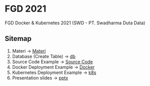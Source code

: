 # FGD 2021
FGD Docker & Kubernetes 2021 (SWD - PT. Swadharma Duta Data)

## Sitemap
1. Materi -> [Materi](https://github.com/SwadharmaDutaData/FGD-docker-k8s-2021/blob/master/materi.md)
2. Database (Create Table) ->  [db](https://github.com/SwadharmaDutaData/FGD-docker-k8s-2021/blob/master/db.txt)
3. Source Code Example -> [Source Code](https://github.com/SwadharmaDutaData/FGD-docker-k8s-2021/tree/master/SC)
4. Docker Deployment Example -> [Docker](https://github.com/SwadharmaDutaData/FGD-docker-k8s-2021/tree/master/docker/)
5. Kubernetes Deployment Example -> [k8s](https://github.com/SwadharmaDutaData/FGD-docker-k8s-2021/tree/master/k8s)
6. Presentation slides -> [pptx](https://github.com/SwadharmaDutaData/FGD-docker-k8s-2021/blob/master/pptx/fgd_docker_k8s_2021.pptx)